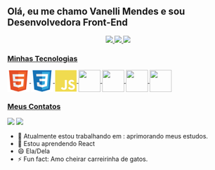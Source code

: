 ## Olá, eu me chamo Vanelli Mendes e sou Desenvolvedora Front-End

<div align="center">
  <a href="https://github.com/VanelliMendes">
  <section>
  <img height="160em" src="https://github-readme-stats.vercel.app/api?username=VanelliMendes&show_icons=true&theme=react&include_all_commits=true&count_private=true"/>
  <img height="160em" src="https://github-readme-stats.vercel.app/api/top-langs/?username=VanelliMendes&layout=compact&langs_count=7&theme=react"/>
  <img height='160em' src='https://github-readme-streak-stats.herokuapp.com?user=VanelliMendes&theme=react&date_format=j%20M%5B%20Y%5D&fire=DD0000&ring=52DD81&dates=52DD81&stroke=ABCFDD' />
  </section>
</div>

### Minhas Tecnologias

<section>
  <img align="center"  height="50" width="50" src="https://raw.githubusercontent.com/devicons/devicon/master/icons/html5/html5-original.svg"/>
  <img align="center"  height="50" width="50" src="https://raw.githubusercontent.com/devicons/devicon/master/icons/css3/css3-original.svg"/>
  <img align="center"  height="50" width="50" src="https://raw.githubusercontent.com/devicons/devicon/master/icons/javascript/javascript-plain.svg"/>
  <img align="center"  height="50" width="50" src="https://cdn.jsdelivr.net/gh/devicons/devicon/icons/git/git-original.svg" />
  <img align="center"  height="50" width="50" src="https://cdn.jsdelivr.net/gh/devicons/devicon/icons/sass/sass-original.svg" />
  <img align="center"  height="50" width="50" src="https://user-images.githubusercontent.com/108142878/188039955-d02f0029-b2d6-4101-85d3-25a28baae374.png"/>
  <img align="center"  height="50" width="50" src="https://cdn.jsdelivr.net/gh/devicons/devicon/icons/java/java-original-wordmark.svg"/>

### Meus Contatos

  <a href="mailto:mendes3.vanelli@gmail.com"><img src="https://img.shields.io/badge/Gmail-D14836?style=for-the-badge&logo=gmail&logoColor=white" target="_blank"></a>
  <a href="https://www.linkedin.com/in/VanelliMendes/" target="_blank"><img src="https://img.shields.io/badge/-LinkedIn-%230077B5?style=for-the-badge&logo=linkedin&logoColor=white" target="_blank"></a>

- 🔭 Atualmente estou trabalhando em : aprimorando meus estudos.
- 🌱 Estou aprendendo React
- 😄 Ela/Dela
- ⚡ Fun fact: Amo cheirar carreirinha de gatos.
